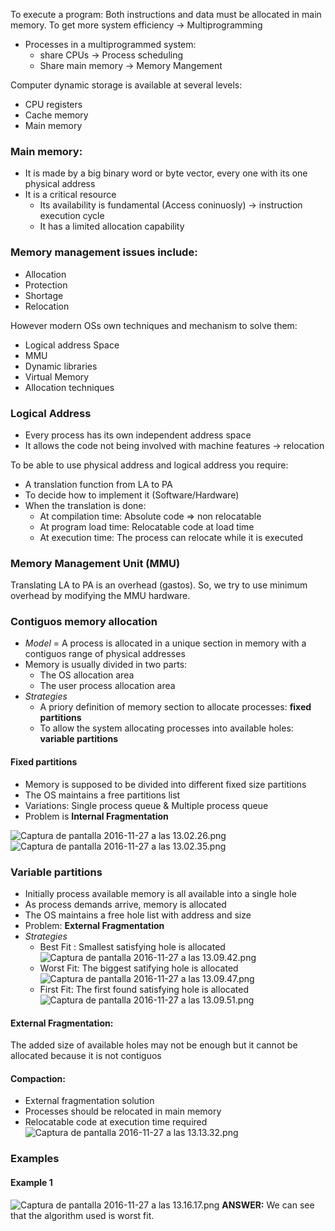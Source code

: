 To execute a program: Both instructions and data must be allocated in main memory.
To get more system efficiency -> Multiprogramming 
  + Processes in a multiprogrammed system: 
    + share CPUs -> Process scheduling 
    + Share main memory -> Memory Mangement

Computer dynamic storage is available at several levels:
  + CPU registers
  + Cache memory 
  + Main memory 

### Main memory: 
  + It is made by a big binary word or byte vector, every one with its one physical address
  + It is a critical resource 
    + Its availability is fundamental (Access coninuosly) -> instruction execution cycle 
    + It has a limited allocation capability 

### Memory management issues include: 
  + Allocation
  + Protection 
  + Shortage
  + Relocation 

However modern OSs own techniques and mechanism to solve them: 
  + Logical address Space
  + MMU 
  + Dynamic libraries
  + Virtual Memory 
  + Allocation techniques 

### Logical Address
+ Every process has its own independent address space
+ It allows the code not being involved with machine features -> relocation

To be able to use physical address and logical address you require: 
+ A translation function from LA to PA
+ To decide how to implement it (Software/Hardware) 
+ When the translation is done: 
    + At compilation time: Absolute code => non relocatable 
    + At program load time: Relocatable code at load time 
    + At execution time: The process can relocate while it is executed 

### Memory Management Unit (MMU) 
Translating LA to PA is an overhead (gastos). 
So, we try to use minimum overhead by modifying the MMU hardware. 

### Contiguos memory allocation 
+ *Model* = A process is allocated in a unique section in memory with a contiguos range of physical addresses 
+ Memory is usually divided in two parts: 
    + The OS allocation area 
    + The user process allocation area 
+ *Strategies* 
    + A priory definition of memory section to allocate processes: **fixed partitions** 
    + To allow the system allocating processes into available holes: **variable partitions** 

#### Fixed partitions
+ Memory is supposed to be divided into different fixed size partitions
+ The OS maintains a free partitions list 
+ Variations: Single process queue & Multiple process queue
+ Problem is **Internal Fragmentation** 

![Captura de pantalla 2016-11-27 a las 13.02.26.png](resources/2E551287A6B42D9D7F823121CC014BE9.png)
![Captura de pantalla 2016-11-27 a las 13.02.35.png](resources/142A6365C4240F59C5E41ED6217EAE28.png)

### Variable partitions 
+ Initially process available memory is all available into a single hole 
+ As process demands arrive, memory is allocated
+ The OS maintains a free hole list with address and size 
+ Problem: **External Fragmentation** 
+ *Strategies*
    + Best Fit : Smallest satisfying hole is allocated 
  ![Captura de pantalla 2016-11-27 a las 13.09.42.png](resources/CCAE78DAA72BEAF2FAB3B1197B064A9D.png)
    + Worst Fit: The biggest satifying hole is allocated
  ![Captura de pantalla 2016-11-27 a las 13.09.47.png](resources/3B5881532C83FC04F0CC3A5165E0CE65.png)
    + First Fit: The first found satisfying hole is allocated 
  ![Captura de pantalla 2016-11-27 a las 13.09.51.png](resources/39C7CEE50A1878D55B4D86B519CCA208.png)

#### External Fragmentation: 
The added size of available holes may not be enough but it cannot be allocated because it is not contiguos
#### Compaction: 
+ External fragmentation solution 
+ Processes should be relocated in main memory 
+ Relocatable code at execution time required 
![Captura de pantalla 2016-11-27 a las 13.13.32.png](resources/556E7FA1A91D779D2C83E5303ECDDE36.png)

### Examples 
#### Example 1 
![Captura de pantalla 2016-11-27 a las 13.16.17.png](resources/91A09F99058F4B26D8E624F48068DC77.png)
**ANSWER:** We can see that the algorithm used is worst fit. 














